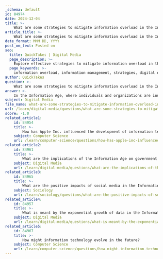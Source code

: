 ```yaml
---
_schema: default
id: 84974
date: 2024-12-04
title: >-
    What are some strategies to mitigate information overload in the Information Age?
article_title: >-
    What are some strategies to mitigate information overload in the Information Age?
date_format: MMM DD, YYYY
post_on_text: Posted on
seo:
  title: QuickTakes | Digital Media
  page_description: >-
    Explore effective strategies to mitigate information overload in the Information Age, including curating information intake, using technology tools, practicing self-care, and establishing a structured distribution system.
  page_keywords: >-
    information overload, information management, strategies, digital detox, productivity, personal organization, data curation, critical thinking, technology tools, self-care
author: QuickTakes
question: >-
    What are some strategies to mitigate information overload in the Information Age?
answer: >-
    In the Information Age, where individuals and organizations are inundated with vast amounts of data, managing information overload has become a critical challenge. Here are some effective strategies to mitigate this issue:\n\n1. **Curate Information Intake**: Select reliable and relevant sources of information that align with your goals. This helps filter out unnecessary noise and focuses your attention on what truly matters.\n\n2. **Establish a Distribution System**: Create a structured approach to how information is shared and consumed within your organization or personal life. This can involve setting specific times for checking emails or social media, rather than allowing constant interruptions.\n\n3. **Streamline Your Intake Capacity**: Limit the amount of information you consume at any given time. This could mean setting boundaries on the number of articles you read daily or the amount of time spent on social media.\n\n4. **Beware of Information Crutches**: Recognize when you are relying too heavily on certain sources or platforms for information. Diversifying your sources can provide a more balanced perspective and reduce the feeling of being overwhelmed.\n\n5. **Identify Vital Information Carriers**: Focus on key individuals or platforms that provide the most valuable insights relevant to your needs. This can help prioritize information that is truly beneficial.\n\n6. **Learn Multiple Skills**: Equip yourself with various skills that can help you process and analyze information more effectively. This includes critical thinking and data analysis skills.\n\n7. **Use Technology Tools**: Leverage personal information management tools and recommendation systems that can help filter and prioritize information based on your preferences.\n\n8. **Take Media Detox Days**: Regularly disconnect from digital media to recharge and reduce the cognitive load. This can help improve mental clarity and reduce anxiety.\n\n9. **Practice Self-Care**: Incorporate routines such as meditation or journaling to enhance emotional resilience. This can help you cope better with the stress of information overload.\n\n10. **Delegate and Share the Load**: Don’t hesitate to share tasks and responsibilities with others. This can alleviate the pressure of having to process all information alone.\n\nBy implementing these strategies, individuals and organizations can better navigate the complexities of the Information Age, enhancing productivity and well-being while minimizing the negative impacts of information overload.
subject: Digital Media
file_name: what-are-some-strategies-to-mitigate-information-overload-in-the-information-age.md
url: /learn/digital-media/questions/what-are-some-strategies-to-mitigate-information-overload-in-the-information-age
score: -1.0
related_article1:
    id: 84954
    title: >-
        How has Apple Inc. influenced the development of information technology?
    subject: Computer Science
    url: /learn/computer-science/questions/how-has-apple-inc-influenced-the-development-of-information-technology
related_article2:
    id: 84961
    title: >-
        What are the implications of the Information Age on government and politics?
    subject: Digital Media
    url: /learn/digital-media/questions/what-are-the-implications-of-the-information-age-on-government-and-politics
related_article3:
    id: 84965
    title: >-
        What are the positive impacts of social media in the Information Age?
    subject: Sociology
    url: /learn/sociology/questions/what-are-the-positive-impacts-of-social-media-in-the-information-age
related_article4:
    id: 84957
    title: >-
        What is meant by the exponential growth of data in the Information Age?
    subject: Digital Media
    url: /learn/digital-media/questions/what-is-meant-by-the-exponential-growth-of-data-in-the-information-age
related_article5:
    id: 84967
    title: >-
        How might information technology evolve in the future?
    subject: Computer Science
    url: /learn/computer-science/questions/how-might-information-technology-evolve-in-the-future
---
```


&nbsp;